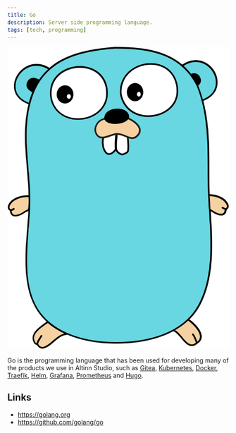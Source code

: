 ```yaml
---
title: Go
description: Server side programming language.
tags: [tech, programming]
---
```


![Gopher](go.png?width=100)

Go is the programming language that has been used for developing many of the products we use in Altinn Studio,
such as [Gitea](../gitea), [Kubernetes](../kubernetes), [Docker](../docker), [Traefik](../traefik), [Helm](../helm),
[Grafana](../grafana), [Prometheus](../prometheus) and [Hugo](../hugo).

## Links

- https://golang.org
- https://github.com/golang/go
